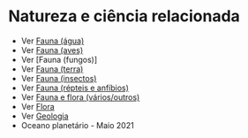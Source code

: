 # Natureza e ciência relacionada

* Ver [Fauna (água)](categorias/fauna-água.md)
* Ver [Fauna (aves)](categorias/fauna-aves.md)
* Ver [Fauna (fungos)]
* Ver [Fauna (terra)](categorias/fauna-terra.md)
* Ver [Fauna (insectos)](categorias/fauna-insectos.md)
* Ver [Fauna (répteis e anfíbios)](categorias/fauna-répteis-anfíbios.md)
* Ver [Fauna e flora (vários/outros)](categorias/fauna-flora-outros.md)
* Ver [Flora](categorias/flora.md)
* Ver [Geologia](categorias/geologia.md)
* Oceano planetário - Maio 2021